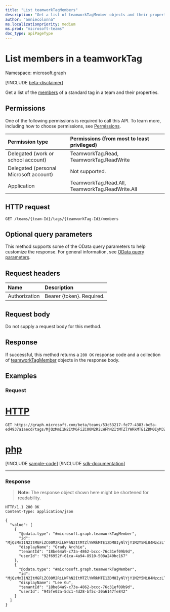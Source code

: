 ```yaml
---
title: "List teamworkTagMembers"
description: "Get a list of teamworkTagMember objects and their properties."
author: "anniecolonna"
ms.localizationpriority: medium
ms.prod: "microsoft-teams"
doc_type: apiPageType
---
```


# List members in a teamworkTag
Namespace: microsoft.graph

[!INCLUDE [beta-disclaimer](../../includes/beta-disclaimer.md)]

Get a list of the [members](../resources/teamworktagmember.md) of a standard tag in a team and their properties.

## Permissions
One of the following permissions is required to call this API. To learn more, including how to choose permissions, see [Permissions](/graph/permissions-reference).

|Permission type|Permissions (from most to least privileged)|
|:---|:---|
|Delegated (work or school account)|TeamworkTag.Read, TeamworkTag.ReadWrite|
|Delegated (personal Microsoft account)|Not supported.|
|Application|TeamworkTag.Read.All, TeamworkTag.ReadWrite.All|

## HTTP request

<!-- {
  "blockType": "ignored"
}
-->
``` http
GET /teams/{team-Id}/tags/{teamworkTag-Id}/members
```

## Optional query parameters
This method supports some of the OData query parameters to help customize the response. For general information, see [OData query parameters](/graph/query-parameters).

## Request headers
|Name|Description|
|:---|:---|
|Authorization|Bearer {token}. Required.|

## Request body
Do not supply a request body for this method.

## Response

If successful, this method returns a `200 OK` response code and a collection of [teamworkTagMember](../resources/teamworktagmember.md) objects in the response body.

## Examples

### Request

# [HTTP](#tab/http)
<!-- {
  "blockType": "request",
  "name": "list_teamworktagmember"
}
-->
``` http
GET https://graph.microsoft.com/beta/teams/53c53217-fe77-4383-bc5a-ed4937a1aecd/tags/MjQzMmI1N2ItMGFiZC00M2RiLWFhN2ItMTZlYWRkMTE1ZDM0IyM3ZDg4M2Q4Yi1hMTc5LTRkZDctOTNiMy1hOGQzZGUxYTIxMmUjI3RhY29VSjN2RGk==/members
```

# [php](#tab/php)
[!INCLUDE [sample-code](../includes/snippets/php/list-teamworktagmember-php-snippets.md)]
[!INCLUDE [sdk-documentation](../includes/snippets/snippets-sdk-documentation-link.md)]

---



### Response
>**Note:** The response object shown here might be shortened for readability.
<!-- {
  "blockType": "response",
  "truncated": true,
  "@odata.type": "microsoft.graph.teamworkTagMember",
  "isCollection": true
}
-->
``` http
HTTP/1.1 200 OK
Content-Type: application/json

{
  "value": [
    {
      "@odata.type": "#microsoft.graph.teamworkTagMember",
      "id": "MjQzMmI1N2ItMGFiZC00M2RiLWFhN2ItMTZlYWRkMTE1ZDM0IyNlYjY1M2Y5Mi04MzczLTRkZTYtYmZlYy01YjRkMjE2YjZhZGUjI2QzYjJiM2ViLWM0N2YtNDViOS05NWYyLWIyZjJlZjYyMTVjZQ==",
      "displayName": "Grady Archie",
      "tenantId": "18be64a9-c73a-4862-bccc-76c31ef09b9d",
      "userId": "92f6952f-61ca-4a94-8910-508a240bc167"
    },
    {
      "@odata.type": "#microsoft.graph.teamworkTagMember",
      "id": "MjQzMmI1N2ItMGFiZC00M2RiLWFhN2ItMTZlYWRkMTE1ZDM0IyNlYjY1M2Y5Mi04MzczLTRkZTYtYmZlYy01YjRkMjE2YjZhZGUjI2QzYjJiM2ViLMW0N2YtNDViOS05NWYyLWIyZjJlZjYyGHVjZQ==",
      "displayName": "Lee Gu",
      "tenantId": "18be64a9-c73a-4862-bccc-76c31ef09b9d",    
      "userId": "945fe02a-5dc1-4d28-bf5c-30a6147fe842"
    }
  ]
}
```
